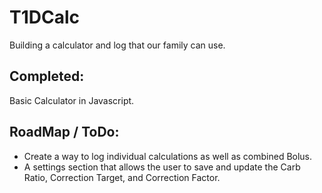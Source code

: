 # T1DCalc
Building a calculator and log that our family can use.

## Completed:
Basic Calculator in Javascript.

## RoadMap / ToDo:

- Create a way to log individual calculations as well as combined Bolus.
- A settings section that allows the user to save and update the Carb Ratio, Correction Target, and Correction Factor.
